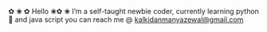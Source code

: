   ✿ ❀ ✿  Hello ❀✿ ❀
  I’m a self-taught newbie coder, currently learning python 🐍 and java script
  you can reach me @ kalkidanmanyazewal@gmail.com

<!---
KalkidanManyazewal/KalkidanManyazewal is a ✨ special ✨ repository because its `README.md` (this file) appears on your GitHub profile.
You can click the Preview link to take a look at your changes.
--->
